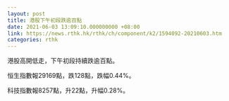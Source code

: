 ```yaml
---
layout: post
title: 港股下午初段跌逾百點
date: 2021-06-03 13:09:10.000000000 +08:00
link: https://news.rthk.hk/rthk/ch/component/k2/1594092-20210603.htm
categories: rthk
---
```


港股高開低走，下午初段持續跌逾百點。

恒生指數報29169點，跌128點，跌幅0.44%。

科技指數報8257點，升22點，升幅0.28%。
